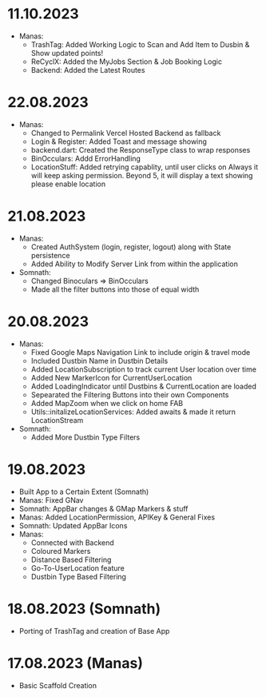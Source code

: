 # 11.10.2023
- Manas:
    - TrashTag: Added Working Logic to Scan and Add Item to Dusbin & Show updated points!
    - ReCyclX: Added the MyJobs Section & Job Booking Logic
    - Backend: Added the Latest Routes

# 22.08.2023
- Manas:
    - Changed to Permalink Vercel Hosted Backend as fallback
    - Login & Register: Added Toast and message showing
    - backend.dart: Created the ResponseType class to wrap responses
    - BinOcculars: Addd ErrorHandling
    - LocationStuff: Added retrying capablity, until user clicks on Always it will keep asking permission. Beyond 5, it will display a text showing please enable location

# 21.08.2023
- Manas:
    - Created AuthSystem (login, register, logout) along with State persistence
    - Added Ability to Modify Server Link from within the application
- Somnath:
    - Changed Binoculars => BinOcculars
    - Made all the filter buttons into those of equal width

# 20.08.2023
- Manas:
    - Fixed Google Maps Navigation Link to include origin & travel mode
    - Included Dustbin Name in Dustbin Details
    - Added LocationSubscription to track current User location over time
    - Added New MarkerIcon for CurrentUserLocation
    - Added LoadingIndicator until Dustbins & CurrentLocation are loaded
    - Sepearated the Filtering Buttons into their own Components
    - Added MapZoom when we click on home FAB
    - Utils::initalizeLocationServices: Added awaits & made it return LocationStream
- Somnath:
    - Added More Dustbin Type Filters

# 19.08.2023
- Built App to a Certain Extent (Somnath)
- Manas: Fixed GNav
- Somnath: AppBar changes & GMap Markers & stuff
- Manas: Added LocationPermission, APIKey & General Fixes
- Somnath: Updated AppBar Icons
- Manas:
    - Connected with Backend
    - Coloured Markers
    - Distance Based Filtering
    - Go-To-UserLocation feature
    - Dustbin Type Based Filtering

# 18.08.2023 (Somnath)
- Porting of TrashTag and creation of Base App

# 17.08.2023 (Manas)
- Basic Scaffold Creation